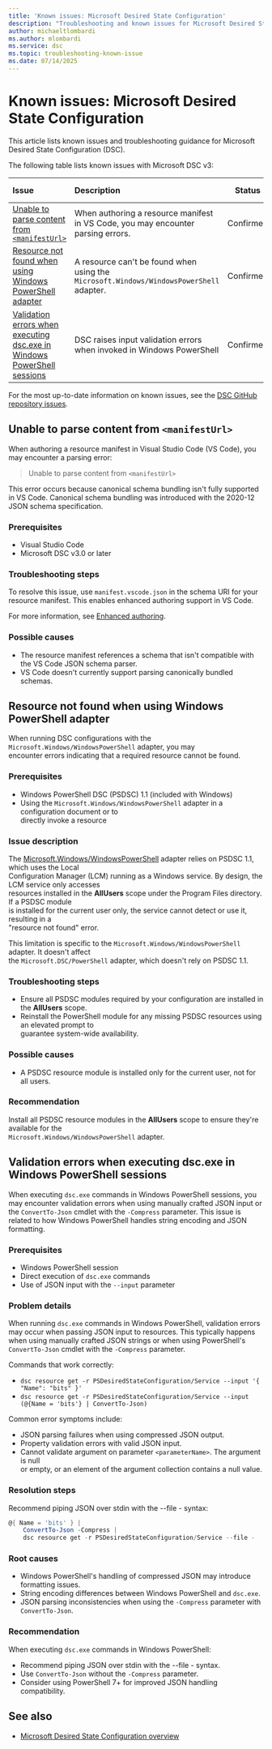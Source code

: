 ```yaml
---
title: 'Known issues: Microsoft Desired State Configuration'
description: "Troubleshooting and known issues for Microsoft Desired State Configuration (DSC)."
author: michaeltlombardi
ms.author: mlombardi
ms.service: dsc
ms.topic: troubleshooting-known-issue
ms.date: 07/14/2025
---
```


# Known issues: Microsoft Desired State Configuration

This article lists known issues and troubleshooting guidance for Microsoft Desired State Configuration (DSC).

The following table lists known issues with Microsoft DSC v3:

| Issue                                                                           | Description                                                                             |  Status   | Reported on  |
|:--------------------------------------------------------------------------------|:----------------------------------------------------------------------------------------|:---------:|:------------:|
| [Unable to parse content from `<manifestUrl>`](#t01)                            | When authoring a resource manifest in VS Code, you may encounter parsing errors.        | Confirmed | [#917][#917] |
| [Resource not found when using Windows PowerShell adapter](#t02)                | A resource can't be found when using the `Microsoft.Windows/WindowsPowerShell` adapter. | Confirmed | [#765][#765] |
| [Validation errors when executing dsc.exe in Windows PowerShell sessions](#t03) | DSC raises input validation errors when invoked in Windows PowerShell                   | Confirmed | [#965][#965] |

For the most up-to-date information on known issues, see the [DSC GitHub repository issues][01].

## Unable to parse content from `<manifestUrl>`

<a id="t01"></a>

When authoring a resource manifest in Visual Studio Code (VS Code), you may encounter a parsing error:

> Unable to parse content from `<manifestUrl>`

This error occurs because canonical schema bundling isn't fully supported in VS Code. Canonical
schema bundling was introduced with the 2020-12 JSON schema specification.

### Prerequisites

- Visual Studio Code
- Microsoft DSC v3.0 or later

### Troubleshooting steps

To resolve this issue, use `manifest.vscode.json` in the schema URI for your resource manifest.
This enables enhanced authoring support in VS Code.

For more information, see [Enhanced authoring][02].

### Possible causes

- The resource manifest references a schema that isn't compatible with the VS Code JSON schema parser.
- VS Code doesn't currently support parsing canonically bundled schemas.

## Resource not found when using Windows PowerShell adapter

<a id="t02"></a>

When running DSC configurations with the `Microsoft.Windows/WindowsPowerShell` adapter, you may  
encounter errors indicating that a required resource cannot be found.

### Prerequisites

- Windows PowerShell DSC (PSDSC) 1.1 (included with Windows)
- Using the `Microsoft.Windows/WindowsPowerShell` adapter in a configuration document or to  
  directly invoke a resource

### Issue description

The [Microsoft.Windows/WindowsPowerShell][03] adapter relies on PSDSC 1.1, which uses the Local  
Configuration Manager (LCM) running as a Windows service. By design, the LCM service only accesses  
resources installed in the **AllUsers** scope under the Program Files directory. If a PSDSC module  
is installed for the current user only, the service cannot detect or use it, resulting in a  
"resource not found" error.  

This limitation is specific to the `Microsoft.Windows/WindowsPowerShell` adapter. It doesn't affect  
the `Microsoft.DSC/PowerShell` adapter, which doesn't rely on PSDSC 1.1.

### Troubleshooting steps

- Ensure all PSDSC modules required by your configuration are installed in the **AllUsers** scope.
- Reinstall the PowerShell module for any missing PSDSC resources using an elevated prompt to  
  guarantee system-wide availability.

### Possible causes

- A PSDSC resource module is installed only for the current user, not for all users.

### Recommendation

Install all PSDSC resource modules in the **AllUsers** scope to ensure they're available for the  
`Microsoft.Windows/WindowsPowerShell` adapter.

## Validation errors when executing dsc.exe in Windows PowerShell sessions

<a id="t03"></a>  

When executing `dsc.exe` commands in Windows PowerShell sessions, you may encounter
validation errors when using manually crafted JSON input or the `ConvertTo-Json` cmdlet
with the `-Compress` parameter. This issue is related to how Windows PowerShell handles
string encoding and JSON formatting.

### Prerequisites

- Windows PowerShell session
- Direct execution of `dsc.exe` commands
- Use of JSON input with the `--input` parameter

### Problem details

When running `dsc.exe` commands in Windows PowerShell, validation errors may occur
when passing JSON input to resources. This typically happens when using manually
crafted JSON strings or when using PowerShell's `ConvertTo-Json` cmdlet with the `-Compress` parameter.

Commands that work correctly:

- `dsc resource get -r PSDesiredStateConfiguration/Service --input '{ "Name": "bits" }'`
- `dsc resource get -r PSDesiredStateConfiguration/Service --input (@{Name = 'bits'} | ConvertTo-Json)`

Common error symptoms include:

- JSON parsing failures when using compressed JSON output.  
- Property validation errors with valid JSON input.  
- Cannot validate argument on parameter `<parameterName>`. The argument is null  
  or empty, or an element of the argument collection contains a null value.

### Resolution steps

Recommend piping JSON over stdin with the --file - syntax:

```powershell
@{ Name = 'bits' } |  
    ConvertTo-Json -Compress |  
    dsc resource get -r PSDesiredStateConfiguration/Service --file - 
```

### Root causes

- Windows PowerShell's handling of compressed JSON may introduce formatting issues.  
- String encoding differences between Windows PowerShell and `dsc.exe`.  
- JSON parsing inconsistencies when using the `-Compress` parameter with `ConvertTo-Json`.

### Recommendation

When executing `dsc.exe` commands in Windows PowerShell:

- Recommend piping JSON over stdin with the --file - syntax.
- Use `ConvertTo-Json` without the `-Compress` parameter.
- Consider using PowerShell 7+ for improved JSON handling compatibility.

## See also

- [Microsoft Desired State Configuration overview][04]

<!-- Link references -->  
[01]: https://github.com/PowerShell/DSC/issues  
[02]: ../concepts/enhanced-authoring.md  
[03]: ../reference/resources/Microsoft/Windows/WindowsPowerShell/index.md  
[04]: ../overview.md  
[#917]: https://github.com/PowerShell/DSC/issues/917  
[#765]: https://github.com/PowerShell/DSC/issues/765  
[#965]: https://github.com/PowerShell/DSC/issues/965  
